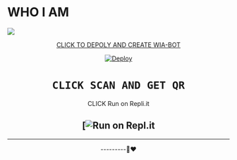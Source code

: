 # WHO I AM

<img
        src="https://i.imgur.com/Iag22tM.jpeg"
        />
    </a>
</p>
<div align="center">
  <p align="center">
  <a href="<img src="https://i.imgur.com/Iag22tM.jpeg
WhatsApp Bot





















































# CLICK TO DEPOLY AND CREATE WIA-BOT





























[![Deploy](https://www.herokucdn.com/deploy/button.svg)](https://replit.com/badge/github/WIA-BOT/whatsapp-bot)










# ```CLICK SCAN AND GET QR```





CLICK Run on Repli.it










[![Run on Repl.it](https://repl.it/badge/github/quiec/whatsAlfa)
-------



----------




---------🙂❤️
